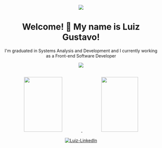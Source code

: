 <p align="center"><img src="https://media.tenor.com/wIa91mot0tAAAAAd/pixel-city-chill.gif"></p>

<h1 align="center"> Welcome! 👋 My name is Luiz Gustavo!</h1>
<p align="center"> I'm graduated in Systems Analysis and Development and I currently working as a Front-end Software Developer</p>
</div>
<p align="center">
  <a href="https://skillicons.dev">
    <img src="https://skillicons.dev/icons?i=js,html,css,bootstrap,tailwind,vue,vuetify,nuxt,python,flask,postgresql,mongodb,figma,gcp,cypress,firebase&perline=8" />
  </a>
</p>

<div align="center"><br>
  <a href="https://github.com/Gustavo-Seemann">
  <img height="180em" width="50%" src="https://github-readme-stats.vercel.app/api?username=Gustavo-Seemann&include_all_commits=true&count_private=true&show_icons=true&theme=radical" />
  <img height="180em" width="49%" src="https://github-readme-stats.vercel.app/api/top-langs/?username=Gustavo-Seemann&layout=compact&langs_count=8&theme=radical"/>
</div><br>

<div align="center">
  <a href="https://www.linkedin.com/in/luiz-gustavo-seemann-3a4821221/" align="center"><img alt="Luiz-LinkedIn" src="https://img.shields.io/badge/linkedin-%230077B5.svg?&style=for-the-badge&logo=linkedin&logoColor=white"></a>
</div>



